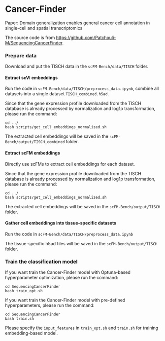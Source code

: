 # 	Cancer-Finder
Paper: Domain generalization enables general cancer cell annotation in single-cell and spatial transcriptomics  

The source code is from https://github.com/Patchouli-M/SequencingCancerFinder.

### Prepare data
Download and put the TISCH data in the `scFM-Bench/data/TISCH` folder.

#### Extract scVI embeddings
Run the code in `scFM-Bench/data/TISCH/preprocess_data.ipynb`, combine all datasets into a single dataset `TISCH_combined.h5ad`.

Since that the gene expression profile downloaded from the TISCH database is already processed by normalization and log1p transformation, please run the command:
```
cd ../
bash scripts/get_cell_embeddings_normalized.sh
```

The extracted cell embeddings will be saved in the `scFM-Bench/output/TISCH_combined` folder.

#### Extract scFM embeddings
Directly use scFMs to extract cell embeddings for each dataset.

Since that the gene expression profile downloaded from the TISCH database is already processed by normalization and log1p transformation, please run the command:
```
cd ../
bash scripts/get_cell_embeddings_normalized.sh
```

The extracted cell embeddings will be saved in the `scFM-Bench/output/TISCH` folder.

#### Gather cell embeddings into tissue-specific datasets
Run the code in `scFM-Bench/data/TISCH/preprocess_data.ipynb`

The tissue-specific h5ad files will be saved in the `scFM-Bench/output/TISCH` folder.

### Train the classification model
If you want train the Cancer-Finder model with Optuna-based hyperparameter optimization, please run the command:
```
cd SequencingCancerFinder
bash train_opt.sh
```

If you want train the Cancer-Finder model with pre-defined hyperparameters, please run the command:
```
cd SequencingCancerFinder
bash train.sh
```

Please specify the `input_features` in `train_opt.sh` and `train.sh` for training embedding-based model.
